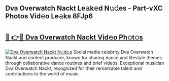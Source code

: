 ## Dva Overwatch Nackt Le𝚊k𝚎d N𝚞𝚍es - Part-vXC Photos Vid𝚎o Le𝚊ks 8FJp6

# <h2><a href="http://fb2tcp0.evod.top/?m=Dva+Overwatch+Nackt">🔗 👉🔴 Dva Overwatch Nackt Vid𝚎o Ph𝚘t𝚘s</a></h2>

[![Dva Overwatch Nackt N𝚞d𝚎s](https://i.imgur.com/8V9OHl7.gif)](http://fb2tcp0.evod.top/?m=Dva+Overwatch+Nackt)
Social media celebrity Dva Overwatch Nackt and content producer, known for sharing dance and lifestyle themes through collaborative dance routines and brief videos. Exceptional musician Dva Overwatch Nackt, recognized for their remarkable talent and contributions to the world of music. 
